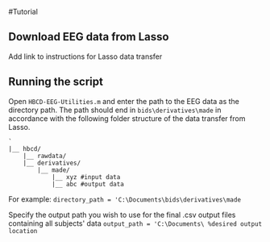 #Tutorial

## Download EEG data from Lasso 

Add link to instructions for Lasso data transfer

## Running the script 

Open `HBCD-EEG-Utilities.m` and enter the path to the EEG data as the directory path. 
The path should end in `bids\derivatives\made` in accordance with the following folder structure of the data transfer from Lasso. 

```{r}
`
|__ hbcd/
    |__ rawdata/ 
    |__ derivatives/ 
        |__ made/
            |__ xyz #input data
            |__ abc #output data 

```

For example: 
`directory_path = 'C:\Documents\bids\derivatives\made`

Specify the output path you wish to use for the final .csv output files containing all subjects' data
`output_path = 'C:\Documents\ %desired output location`

